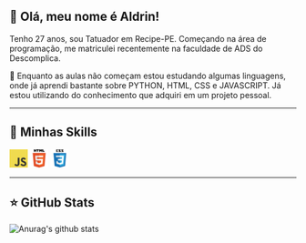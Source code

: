 ## 💜 Olá, meu nome é Aldrin!
Tenho 27 anos, sou Tatuador em Recipe-PE.
Começando na área de programação, me matriculei recentemente na faculdade de ADS do Descomplica.

🔭 Enquanto as aulas não começam estou estudando algumas linguagens, onde já aprendi bastante sobre PYTHON, HTML, CSS e JAVASCRIPT. Já estou utilizando do conhecimento que adquiri em um projeto pessoal.

---

## 🚀 Minhas Skills

<code><img height="32" src="https://raw.githubusercontent.com/github/explore/80688e429a7d4ef2fca1e82350fe8e3517d3494d/topics/javascript/javascript.png" alt="Javascript"/></code>
<code><img height="32" src="https://raw.githubusercontent.com/github/explore/80688e429a7d4ef2fca1e82350fe8e3517d3494d/topics/html/html.png" alt="HTML5"/></code>
<code><img height="32" src="https://raw.githubusercontent.com/github/explore/80688e429a7d4ef2fca1e82350fe8e3517d3494d/topics/css/css.png" alt="CSS"/></code>

---

## ⭐ GitHub Stats

![Anurag's github stats](https://github-readme-stats.vercel.app/api?username=matheusaldrin&theme=radical_icons=true)
